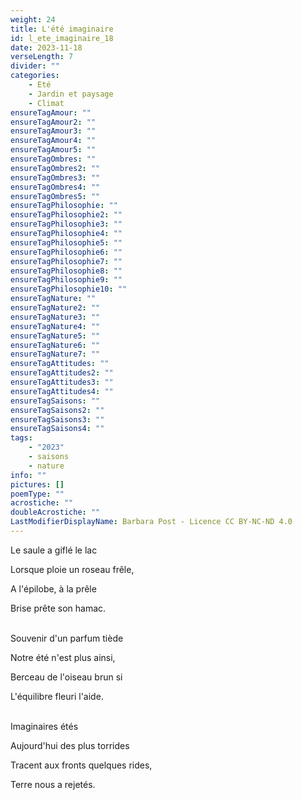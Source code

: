 ```yaml
---
weight: 24
title: L'été imaginaire
id: l_ete_imaginaire_18
date: 2023-11-18
verseLength: 7
divider: ""
categories:
    - Eté
    - Jardin et paysage
    - Climat
ensureTagAmour: ""
ensureTagAmour2: ""
ensureTagAmour3: ""
ensureTagAmour4: ""
ensureTagAmour5: ""
ensureTagOmbres: ""
ensureTagOmbres2: ""
ensureTagOmbres3: ""
ensureTagOmbres4: ""
ensureTagOmbres5: ""
ensureTagPhilosophie: ""
ensureTagPhilosophie2: ""
ensureTagPhilosophie3: ""
ensureTagPhilosophie4: ""
ensureTagPhilosophie5: ""
ensureTagPhilosophie6: ""
ensureTagPhilosophie7: ""
ensureTagPhilosophie8: ""
ensureTagPhilosophie9: ""
ensureTagPhilosophie10: ""
ensureTagNature: ""
ensureTagNature2: ""
ensureTagNature3: ""
ensureTagNature4: ""
ensureTagNature5: ""
ensureTagNature6: ""
ensureTagNature7: ""
ensureTagAttitudes: ""
ensureTagAttitudes2: ""
ensureTagAttitudes3: ""
ensureTagAttitudes4: ""
ensureTagSaisons: ""
ensureTagSaisons2: ""
ensureTagSaisons3: ""
ensureTagSaisons4: ""
tags:
    - "2023"
    - saisons
    - nature
info: ""
pictures: []
poemType: ""
acrostiche: ""
doubleAcrostiche: ""
LastModifierDisplayName: Barbara Post - Licence CC BY-NC-ND 4.0
---
```

Le saule a giflé le lac

Lorsque ploie un roseau frêle,

A l'épilobe, à la prêle

Brise prête son hamac.

 \
Souvenir d'un parfum tiède

Notre été n'est plus ainsi,

Berceau de l'oiseau brun si

L'équilibre fleuri l'aide.

 \
Imaginaires étés

Aujourd'hui des plus torrides

Tracent aux fronts quelques rides,

Terre nous a rejetés.
